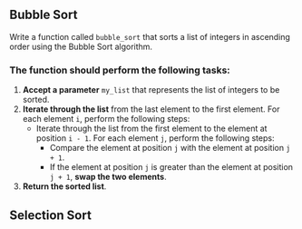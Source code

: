 ## Bubble Sort

Write a function called `bubble_sort` that sorts a list of integers in ascending order using the Bubble Sort algorithm.

### The function should perform the following tasks:

1. **Accept a parameter** `my_list` that represents the list of integers to be sorted.
2. **Iterate through the list** from the last element to the first element. For each element `i`, perform the following steps:
   - Iterate through the list from the first element to the element at position `i - 1`. For each element `j`, perform the following steps:
     - Compare the element at position `j` with the element at position `j + 1`.
     - If the element at position `j` is greater than the element at position `j + 1`, **swap the two elements**.
3. **Return the sorted list**.

## Selection Sort
